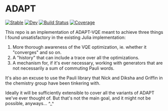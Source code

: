 # ADAPT

[![Stable](https://img.shields.io/badge/docs-stable-blue.svg)](https://kmsherbertvt.github.io/ADAPT.jl/stable/)
[![Dev](https://img.shields.io/badge/docs-dev-blue.svg)](https://kmsherbertvt.github.io/ADAPT.jl/dev/)
[![Build Status](https://github.com/kmsherbertvt/ADAPT.jl/actions/workflows/CI.yml/badge.svg?branch=main)](https://github.com/kmsherbertvt/ADAPT.jl/actions/workflows/CI.yml?query=branch%3Amain)
[![Coverage](https://codecov.io/gh/kmsherbertvt/ADAPT.jl/branch/main/graph/badge.svg)](https://codecov.io/gh/kmsherbertvt/ADAPT.jl)

This repo is an implementation of ADAPT-VQE
    meant to achieve three things I found unsatisfactory in the existing Julia implementation:
1. More thorough awareness of the VQE optimization, ie. whether it "converges" and so on.
2. A "history" that can include a trace over all the optimizations.
3. A mechanism for, if it's ever necessary, working with generators that are not necessarily a sum of commuting Pauli words.

It's also an excuse to use the Pauli library that Nick and Diksha and Griffin in the chemistry group have been tinkering with.

Ideally it will be sufficiently extensible to cover all the variants of ADAPT we've ever thought of.
But that's not the main goal, and it might not be possible, anyways... ^_^